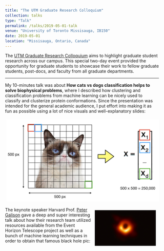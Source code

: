 ```yaml
---
title: "The UTM Graduate Research Colloquium"
collection: talks
type: "Talk"
permalink: /talks/2019-05-01-talk
venue: "University of Toronto Missisauga, IB150"
date: 2019-05-01
location: "Missisauga, Ontario, Canada"
---
```


The [UTM Graduate Research Colloquium](https://secure.utm.utoronto.ca/grc-2018/home) aims to highlight graduate student research across our campus. This special two-day event provided the opportunity for graduate students to showcase their work to fellow graduate students, post-docs, and faculty from all graduate departments.

---

My 10-minutes talk was about **How cats vs dogs classification helps to solve biophysical problems**, where I described how clustering and classification problems from machine learning can be nicely used to classify and clusterize protein conformations. Since the presentation was intended for the general academic audience, I put effort into making it as fun as possible using a lot of nice visuals and well-explanatory slides: 

<img src="/images/catvsdog.png" alt="cats vs dogs" width="500px" align="middle" style="padding:5px;"> 

<img src="/images/blackhole.jpg" alt="black hole" width="200px" align="right" style="padding:10px;"> The keynote speaker Harvard Prof. [Peter Galison](https://www.physics.harvard.edu/people/facpages/galison) gave a deep and super interesting talk about how their research team utilized resources available from the Event Horizon Telescope project as well as a bunch of machine learning techniques in order to obtain that famous black hole pic: 



